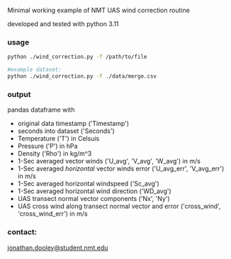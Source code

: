 Minimal working example of NMT UAS wind correction routine

developed and tested with python 3.11

### usage

```bash
python ./wind_correction.py -f /path/to/file

#example dataset:
python ./wind_correction.py -f ./data/merge.csv
```

### output

pandas dataframe with
* original data timestamp ('Timestamp')
* seconds into dataset ('Seconds')
* Temperature ('T') in Celsuis
* Pressure ('P') in hPa
* Density ('Rho') in kg/m^3
* 1-Sec averaged vector winds ('U_avg', 'V_avg', 'W_avg') in m/s
* 1-Sec averaged *horizontal* vector winds error ('U_avg_err', 'V_avg_err') in m/s
* 1-Sec averaged horizontal windspeed ('Sc_avg')
* 1-Sec averaged horizontal wind direction ('WD_avg')
* UAS transect normal vector components ('Nx', 'Ny')
* UAS cross wind along transect normal vector and error ('cross_wind', 'cross_wind_err') in m/s

### contact:

jonathan.dooley@student.nmt.edu